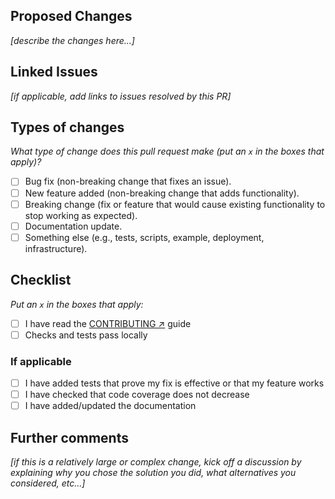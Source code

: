 ## Proposed Changes

_[describe the changes here...]_

## Linked Issues

_[if applicable, add links to issues resolved by this PR]_

## Types of changes

_What type of change does this pull request make (put an `x` in the boxes that apply)?_

- [ ] Bug fix (non-breaking change that fixes an issue).
- [ ] New feature added (non-breaking change that adds functionality).
- [ ] Breaking change (fix or feature that would cause existing functionality to stop working as expected).
- [ ] Documentation update.
- [ ] Something else (e.g., tests, scripts, example, deployment, infrastructure).

## Checklist

_Put an `x` in the boxes that apply:_

  - [ ] I have read the [CONTRIBUTING ↗️](/CONTRIBUTING.md) guide
  - [ ] Checks and tests pass locally

### If applicable

  - [ ] I have added tests that prove my fix is effective or that my feature works
  - [ ] I have checked that code coverage does not decrease
  - [ ] I have added/updated the documentation

## Further comments

_[if this is a relatively large or complex change, kick off a discussion by explaining why you chose the solution you did, what alternatives you considered, etc...]_
